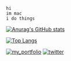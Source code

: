 ```
hi
im mac
i do things
```
[![Anurag's GitHub stats](https://github-readme-stats.vercel.app/api?username=itsmaclol)](https://github.com/anuraghazra/github-readme-stats)

[![Top Langs](https://github-readme-stats.vercel.app/api/top-langs/?username=itsmaclol)](https://github.com/anuraghazra/github-readme-stats)

[![my_portfolio](https://img.shields.io/badge/my_portfolio-000?style=for-the-badge&logo=ko-fi&logoColor=white)](https://mac.planks.ml)
[![twitter](https://img.shields.io/badge/twitter-1DA1F2?style=for-the-badge&logo=twitter&logoColor=white)](https://twitter.com/itsmaclol)

